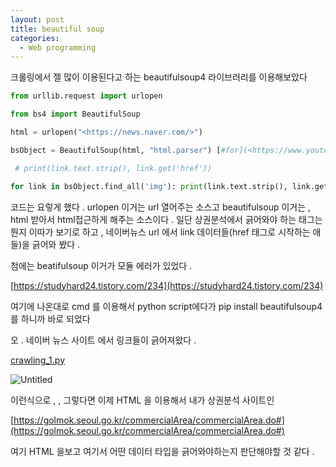 ```yaml
---
layout: post
title: beautiful soup
categories:
  - Web programming
---
```



크롤링에서 젤 많이 이용된다고 하는 beautifulsoup4 라이브러리를 이용해보았다

```python
from urllib.request import urlopen

from bs4 import BeautifulSoup 

html = urlopen("<https://news.naver.com/>")

bsObject = BeautifulSoup(html, "html.parser") [#for](<https://www.youtube.com/hashtag/for>) link in bsObject.find_all('a'):

 # print(link.text.strip(), link.get('href')) 

for link in bsObject.find_all('img'): print(link.text.strip(), link.get('src'))
```

코드는 요렇게 했다 . urlopen 이거는 url 열어주는 소스고 beautifulsoup 이거는 , html 받아서 html접근하게 해주는 소스이다 . 일단 상권분석에서 긁어와야 하는 태그는 뭔지 이따가 보기로 하고 , 네이버뉴스 url 에서 link 데이터들(href 태그로 시작하는 애들)을 긁어와 봤다 .

첨에는 beatifulsoup 이거가 모듈 에러가 있었다 .

[https://studyhard24.tistory.com/234](https://studyhard24.tistory.com/234)

여기에 나온대로 cmd 를 이용해서 python script에다가 pip install beautifulsoup4를 하니까 바로 되었다

오 . 네이버 뉴스 사이트 에서 링크들이 긁어져왔다 .

[crawling_1.py](https://s3-us-west-2.amazonaws.com/secure.notion-static.com/bcb4cadc-fd32-4752-bc8d-7258ecf87afb/crawling_1.py)

![Untitled](https://s3-us-west-2.amazonaws.com/secure.notion-static.com/5ee28c39-cb99-464b-91b7-92efa609c7a8/Untitled.png)

이런식으로 , , 그렇다면 이제 HTML 을 이용해서 내가 상권분석 사이트인

[https://golmok.seoul.go.kr/commercialArea/commercialArea.do#](https://golmok.seoul.go.kr/commercialArea/commercialArea.do#)

여기 HTML 을보고 여기서 어떤 데이터 타입을 긁어와야하는지 판단해야할 것 같다 .

